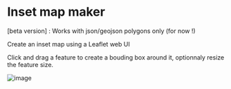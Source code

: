 # Inset map maker

[beta version] : Works with json/geojson polygons only (for now !)

Create an inset map using a Leaflet web UI

Click and drag a feature to create a bouding box around it, optionnaly resize the feature size.

![image](https://github.com/ArmelVidali/inset_map_maker/assets/84096571/9e4342c5-6b2c-41a5-8f5c-9291bc54425f)

